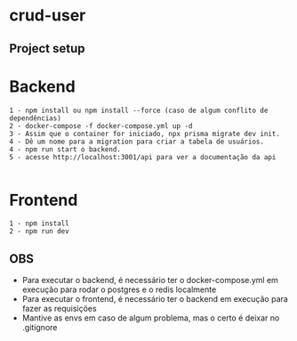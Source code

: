 
# crud-user

## Project setup

# Backend

```
1 - npm install ou npm install --force (caso de algum conflito de dependências)
2 - docker-compose -f docker-compose.yml up -d
3 - Assim que o container for iniciado, npx prisma migrate dev init.
4 - Dê um nome para a migration para criar a tabela de usuários.
4 - npm run start o backend.
5 - acesse http://localhost:3001/api para ver a documentação da api


```

# Frontend

```
1 - npm install
2 - npm run dev
```

## OBS

- Para executar o backend, é necessário ter o docker-compose.yml em execução para rodar o postgres e o redis localmente
- Para executar o frontend, é necessário ter o backend em execução para fazer as requisições
- Mantive as envs em caso de algum problema, mas o certo é deixar no .gitignore
